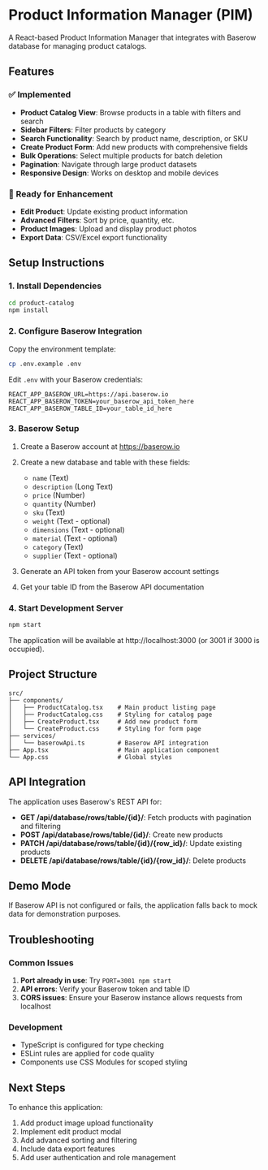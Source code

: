 # Product Information Manager (PIM)

A React-based Product Information Manager that integrates with Baserow database for managing product catalogs.

## Features

### ✅ Implemented
- **Product Catalog View**: Browse products in a table with filters and search
- **Sidebar Filters**: Filter products by category
- **Search Functionality**: Search by product name, description, or SKU  
- **Create Product Form**: Add new products with comprehensive fields
- **Bulk Operations**: Select multiple products for batch deletion
- **Pagination**: Navigate through large product datasets
- **Responsive Design**: Works on desktop and mobile devices

### 🚀 Ready for Enhancement
- **Edit Product**: Update existing product information
- **Advanced Filters**: Sort by price, quantity, etc.
- **Product Images**: Upload and display product photos
- **Export Data**: CSV/Excel export functionality

## Setup Instructions

### 1. Install Dependencies
```bash
cd product-catalog
npm install
```

### 2. Configure Baserow Integration
Copy the environment template:
```bash
cp .env.example .env
```

Edit `.env` with your Baserow credentials:
```env
REACT_APP_BASEROW_URL=https://api.baserow.io
REACT_APP_BASEROW_TOKEN=your_baserow_api_token_here
REACT_APP_BASEROW_TABLE_ID=your_table_id_here
```

### 3. Baserow Setup
1. Create a Baserow account at https://baserow.io
2. Create a new database and table with these fields:
   - `name` (Text)
   - `description` (Long Text)  
   - `price` (Number)
   - `quantity` (Number)
   - `sku` (Text)
   - `weight` (Text - optional)
   - `dimensions` (Text - optional)
   - `material` (Text - optional)
   - `category` (Text)
   - `supplier` (Text - optional)

3. Generate an API token from your Baserow account settings
4. Get your table ID from the Baserow API documentation

### 4. Start Development Server
```bash
npm start
```

The application will be available at http://localhost:3000 (or 3001 if 3000 is occupied).

## Project Structure

```
src/
├── components/
│   ├── ProductCatalog.tsx    # Main product listing page
│   ├── ProductCatalog.css    # Styling for catalog page
│   ├── CreateProduct.tsx     # Add new product form
│   └── CreateProduct.css     # Styling for form page
├── services/
│   └── baserowApi.ts         # Baserow API integration
├── App.tsx                   # Main application component
└── App.css                   # Global styles
```

## API Integration

The application uses Baserow's REST API for:
- **GET /api/database/rows/table/{id}/**: Fetch products with pagination and filtering
- **POST /api/database/rows/table/{id}/**: Create new products
- **PATCH /api/database/rows/table/{id}/{row_id}/**: Update existing products
- **DELETE /api/database/rows/table/{id}/{row_id}/**: Delete products

## Demo Mode

If Baserow API is not configured or fails, the application falls back to mock data for demonstration purposes.

## Troubleshooting

### Common Issues
1. **Port already in use**: Try `PORT=3001 npm start`
2. **API errors**: Verify your Baserow token and table ID
3. **CORS issues**: Ensure your Baserow instance allows requests from localhost

### Development
- TypeScript is configured for type checking
- ESLint rules are applied for code quality
- Components use CSS Modules for scoped styling

## Next Steps

To enhance this application:
1. Add product image upload functionality
2. Implement edit product modal
3. Add advanced sorting and filtering
4. Include data export features
5. Add user authentication and role management
